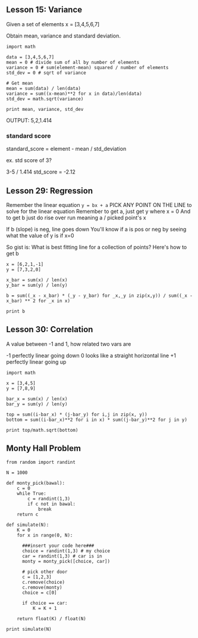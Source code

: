 ## Lesson 15: Variance

Given a set of elements x = [3,4,5,6,7]

Obtain mean, variance and standard deviation.

```
import math

data = [3,4,5,6,7]
mean = 0 # divide sum of all by number of elements
variance = 0 # sum(element-mean) squared / number of elements
std_dev = 0 # sqrt of variance

# Get mean
mean = sum(data) / len(data)
variance = sum((x-mean)**2 for x in data)/len(data)
std_dev = math.sqrt(variance)

print mean, variance, std_dev
```

OUTPUT: 5,2,1.414

### standard score

standard_score = element - mean / std_deviation

ex. std score of 3?

3-5 / 1.414
std_score = -2.12

## Lesson 29: Regression

Remember the linear equation
`y = bx + a`
PICK ANY POINT ON THE LINE to solve for the linear equation
Remember to get a, just get y where x = 0
And to get b just do rise over run meaning a / picked point's x

If b (slope) is neg, line goes down
You'll know if a is pos or neg by seeing what the value of y is if x=0

So gist is: What is best fitting line for a collection of points? Here's how to get b

```
x = [6,2,1,-1]
y = [7,3,2,0]

x_bar = sum(x) / len(x)
y_bar = sum(y) / len(y)

b = sum((_x - x_bar) * (_y - y_bar) for _x,_y in zip(x,y)) / sum((_x - x_bar) ** 2 for _x in x)

print b
```

## Lesson 30: Correlation

A value between -1 and 1, how related two vars are 

-1 perfectly linear going down
0 looks like a straight horizontal line
+1 perfectly linear going up 

```
import math

x = [3,4,5]
y = [7,8,9]

bar_x = sum(x) / len(x)
bar_y = sum(y) / len(y)

top = sum((i-bar_x) * (j-bar_y) for i,j in zip(x, y))
bottom = sum((i-bar_x)**2 for i in x) * sum((j-bar_y)**2 for j in y)

print top/math.sqrt(bottom)
```

## Monty Hall Problem

```
from random import randint

N = 1000

def monty_pick(bawal):
    c = 0
    while True:
        c = randint(1,3)
        if c not in bawal:
            break
    return c

def simulate(N):
    K = 0
    for x in range(0, N):
    
      ###insert your code here###
      choice = randint(1,3) # my choice
      car = randint(1,3) # car is in
      monty = monty_pick([choice, car])
      
      # pick other door
      c = [1,2,3]
      c.remove(choice)
      c.remove(monty)
      choice = c[0]
      
      if choice == car:
          K = K + 1
        
    return float(K) / float(N)

print simulate(N)
```
